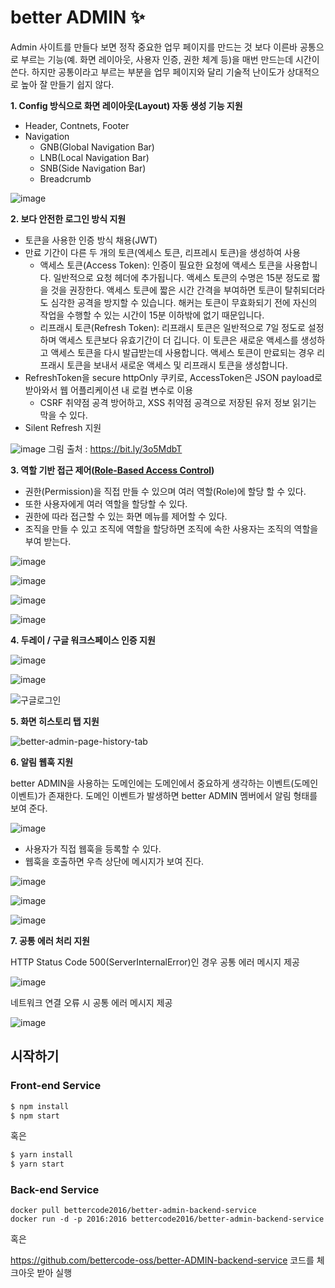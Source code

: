 # better ADMIN ✨

Admin 사이트를 만들다 보면 정작 중요한 업무 페이지를 만드는 것 보다
이른바 공통으로 부르는 기능(예. 화면 레이아웃, 사용자 인증, 권한 체계 등)을 매번 만드는데 시간이 쓴다.
하지만 공통이라고 부르는 부분을 업무 페이지와 달리 기술적 난이도가 상대적으로 높아 잘 만들기 쉽지 않다.

**1. Config 방식으로 화면 레이아웃(Layout) 자동 생성 기능 지원**
* Header, Contnets, Footer
* Navigation
  * GNB(Global Navigation Bar)
  * LNB(Local Navigation Bar)
  * SNB(Side Navigation Bar)
  * Breadcrumb

![image](https://user-images.githubusercontent.com/16472109/113784793-f9eb2280-9770-11eb-8d78-deea642fa855.png)

**2. 보다 안전한 로그인 방식 지원**
* 토큰을 사용한 인증 방식 채용(JWT)
* 만료 기간이 다른 두 개의 토큰(엑세스 토큰, 리프레시 토큰)을 생성하여 사용
  * 액세스 토큰(Access Token): 인증이 필요한 요청에 액세스 토큰을 사용합니다. 일반적으로 요청 헤더에 추가됩니다. 액세스 토큰의 수명은 15분 정도로 짧을 것을 권장한다. 액세스 토큰에 짧은 시간 간격을 부여하면 토큰이 탈취되더라도 심각한 공격을 방지할 수 있습니다. 해커는 토큰이 무효화되기 전에 자신의 작업을 수행할 수 있는 시간이 15분 이하밖에 없기 때문입니다.
  * 리프래시 토큰(Refresh Token): 리프래시 토큰은 일반적으로 7일 정도로 설정하며 액세스 토큰보다 유효기간이 더 깁니다. 이 토큰은 새로운 액세스를 생성하고 액세스 토큰을 다시 발급받는데 사용합니다. 액세스 토큰이 만료되는 경우 리프래시 토큰을 보내서 새로운 액세스 및 리프래시 토큰을 생성합니다.
* RefreshToken을 secure httpOnly 쿠키로, AccessToken은 JSON payload로 받아와서 웹 어플리케이션 내 로컬 변수로 이용
  * CSRF 취약점 공격 방어하고, XSS 취약점 공격으로 저장된 유저 정보 읽기는 막을 수 있다.
* Silent Refresh 지원

![image](https://user-images.githubusercontent.com/16472109/117815252-3d6d0b00-b2a0-11eb-991a-729f5fda8895.png)
그림 출처 : https://bit.ly/3o5MdbT

**3. 역할 기반 접근 제어([Role-Based Access Control](https://en.wikipedia.org/wiki/Role-based_access_control))**
* 권한(Permission)을 직접 만들 수 있으며 여러 역할(Role)에 할당 할 수 있다.
* 또한 사용자에게 여러 역할을 할당할 수 있다.
* 권한에 따라 접근할 수 있는 화면 메뉴를 제어할 수 있다.
* 조직을 만들 수 있고 조직에 역할을 할당하면 조직에 속한 사용자는 조직의 역할을 부여 받는다.

![image](https://user-images.githubusercontent.com/16472109/117816086-195df980-b2a1-11eb-99e9-7fc976d78311.png)

![image](https://user-images.githubusercontent.com/16472109/117816115-20850780-b2a1-11eb-8061-155932db64a4.png)

![image](https://user-images.githubusercontent.com/16472109/117816128-25e25200-b2a1-11eb-8675-340eb493dcec.png)

![image](https://user-images.githubusercontent.com/16472109/126848318-7774f1f6-7dc0-41d3-9ab8-5033eb5d7a94.png)


**4. 두레이 / 구글 워크스페이스 인증 지원**

![image](https://user-images.githubusercontent.com/16472109/117816485-84a7cb80-b2a1-11eb-91e3-67815d3fe500.png)

![image](https://user-images.githubusercontent.com/16472109/117816154-2e3a8d00-b2a1-11eb-93f2-f4b7c971c7bf.png)

![구글로그인](https://user-images.githubusercontent.com/16472109/134839534-444b1a1d-d80d-4a31-89ea-5c90e932685f.gif)

**5. 화면 히스토리 탭 지원**

![better-admin-page-history-tab](https://user-images.githubusercontent.com/16472109/133744322-6bfb49aa-8783-4727-9586-ede03d1af7c0.gif)

**6. 알림 웹훅 지원**

better ADMIN을 사용하는 도메인에는 도메인에서 중요하게 생각하는 이벤트(도메인 이벤트)가 존재한다.
도메인 이벤트가 발생하면 better ADMIN 멤버에서 알림 형태를 보여 준다.

![image](https://user-images.githubusercontent.com/16472109/139815500-84c4376f-46e6-42b7-8ab1-a05dd7f732c3.png)


* 사용자가 직접 웹훅을 등록할 수 있다.
* 웹훅을 호출하면 우측 상단에 메시지가 보여 진다.

![image](https://user-images.githubusercontent.com/16472109/139815084-b46335a1-512b-4cd2-8b7a-bc700d9f1168.png)

![image](https://user-images.githubusercontent.com/16472109/139815132-313203fa-b39b-45af-a005-2d544163a1ab.png)

![image](https://user-images.githubusercontent.com/16472109/139815178-31526890-614d-42d8-aa53-2269b2ccf591.png)

**7. 공통 에러 처리 지원**

HTTP Status Code 500(ServerInternalError)인 경우 공통 에러 메시지 제공

![image](https://user-images.githubusercontent.com/16472109/119612436-d8d0b500-be36-11eb-8302-740c9fc84c5d.png)

네트워크 연결 오류 시 공통 에러 메시지 제공

![image](https://user-images.githubusercontent.com/16472109/119612414-d2423d80-be36-11eb-8811-21c64896da0c.png)


## 시작하기

### Front-end Service
```bash
$ npm install
$ npm start
```

혹은

```bash
$ yarn install
$ yarn start
```

### Back-end Service
```
docker pull bettercode2016/better-admin-backend-service
docker run -d -p 2016:2016 bettercode2016/better-admin-backend-service
```

혹은

https://github.com/bettercode-oss/better-ADMIN-backend-service 코드를 체크아웃 받아 실행

